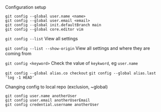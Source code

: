 Configuration setup

```
git config --global user.name <name>
git config --global user.email <email>
git config --global init.defaultBranch main
git config --global core.editor vim
```

`git config --list`
View all settings

`git config --list --show-origin`
View all settings and where they are coming from

`git config <keyword>`
Check the value of `keykword`, eg `user.name`

`git config --global alias.co checkout`
`git config --global alias.last 'log -1 HEAD'`

Changing config to local repo (exclusion, ~global)
```
git config user.name anotherUser
git config user.email anotherUserEmail
git config credential.username anotherUser
```
